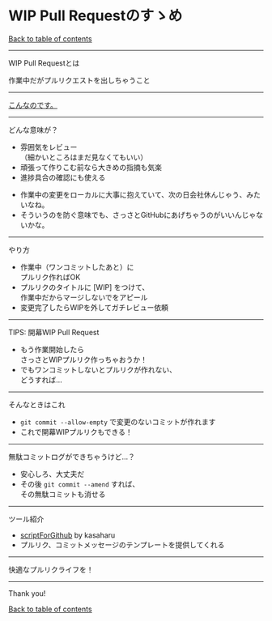 WIP Pull Requestのすゝめ
=======================

>>>

[Back to table of contents](./index.html)

---

WIP Pull Requestとは

作業中だがプルリクエストを出しちゃうこと <!-- .element: class="fragment" data-fragment-index="1" -->

---

[こんなのです。](https://github.com/pankona/slides/pull/3)

---

どんな意味が？

* 雰囲気をレビュー<br>（細かいところはまだ見なくてもいい）  <!-- .element: class="fragment" data-fragment-index="1" -->
* 頑張って作りこむ前なら大きめの指摘も気楽                  <!-- .element: class="fragment" data-fragment-index="2" -->
* 進捗具合の確認にも使える                                  <!-- .element: class="fragment" data-fragment-index="3" -->

>>> 

* 作業中の変更をローカルに大事に抱えていて、次の日会社休んじゃう、みたいなね。
* そういうのを防ぐ意味でも、さっさとGitHubにあげちゃうのがいいんじゃないかな。 <!-- .element: class="fragment" data-fragment-index="3" -->

---

やり方

* 作業中（ワンコミットしたあと）に<br>プルリク作ればOK  <!-- .element: class="fragment" data-fragment-index="1" -->
* プルリクのタイトルに [WIP] をつけて、<br>作業中だからマージしないでをアピール  <!-- .element: class="fragment" data-fragment-index="2" -->
* 変更完了したらWIPを外してガチレビュー依頼  <!-- .element: class="fragment" data-fragment-index="3" -->

---

TIPS: 開幕WIP Pull Request

* もう作業開始したら<br>さっさとWIPプルリク作っちゃおうか！
* でもワンコミットしないとプルリクが作れない、<br>どうすれば…  <!-- .element: class="fragment" data-fragment-index="1" -->

---

そんなときはこれ

* `git commit --allow-empty` で変更のないコミットが作れます
* これで開幕WIPプルリクもできる！

---

無駄コミットログができちゃうけど…？

* 安心しろ、大丈夫だ
* その後 `git commit --amend` すれば、<br>その無駄コミットも消せる

---

ツール紹介

* [scriptForGithub](https://github.com/kasaharu/scriptForGitHub) by kasaharu
* プルリク、コミットメッセージのテンプレートを提供してくれる

---

快適なプルリクライフを！

---

Thank you!

>>>

[Back to table of contents](./index.html)
